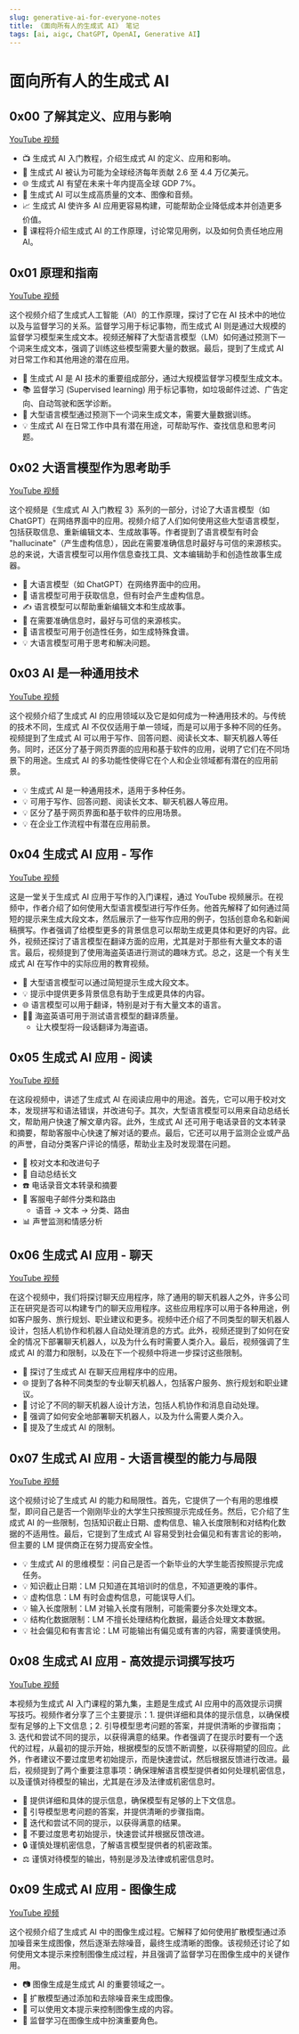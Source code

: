 ```yaml
---
slug: generative-ai-for-everyone-notes
title: 《面向所有人的生成式 AI》 笔记
tags: [ai, aigc, ChatGPT, OpenAI, Generative AI]
---
```


# 面向所有人的生成式 AI

## 0x00 了解其定义、应用与影响

[YouTube 视频](https://www.youtube.com/watch?v=G89KG9M6_v0&list=PLiuLMb-dLdWJMRhdRVc1WsnQ7PmLPpqmB)

- 📺 生成式 AI 入门教程，介绍生成式 AI 的定义、应用和影响。
- 💼 生成式 AI 被认为可能为全球经济每年贡献 2.6 至 4.4 万亿美元。
- 🌐 生成式 AI 有望在未来十年内提高全球 GDP 7%。
- 🤖 生成式 AI 可以生成高质量的文本、图像和音频。
- 📈 生成式 AI 使许多 AI 应用更容易构建，可能帮助企业降低成本并创造更多价值。
- 📣 课程将介绍生成式 AI 的工作原理，讨论常见用例，以及如何负责任地应用 AI。
<!--truncate-->
## 0x01 原理和指南

[YouTube 视频](https://www.youtube.com/watch?v=3Ta7pk1_M3A&list=PLiuLMb-dLdWJMRhdRVc1WsnQ7PmLPpqmB&index=4)

这个视频介绍了生成式人工智能（AI）的工作原理，探讨了它在 AI 技术中的地位以及与监督学习的关系。监督学习用于标记事物，而生成式 AI 则是通过大规模的监督学习模型来生成文本。视频还解释了大型语言模型（LM）如何通过预测下一个词来生成文本，强调了训练这些模型需要大量的数据。最后，提到了生成式 AI 对日常工作和其他用途的潜在应用。

- 🤖 生成式 AI 是 AI 技术的重要组成部分，通过大规模监督学习模型生成文本。
- 📚 监督学习 (Supervised learning) 用于标记事物，如垃圾邮件过滤、广告定向、自动驾驶和医学诊断。
- 🧠 大型语言模型通过预测下一个词来生成文本，需要大量数据训练。
- 💡 生成式 AI 在日常工作中具有潜在用途，可帮助写作、查找信息和思考问题。

## 0x02 大语言模型作为思考助手

[YouTube 视频](https://www.youtube.com/watch?v=uM8qH8dJREo&list=PLiuLMb-dLdWJMRhdRVc1WsnQ7PmLPpqmB&index=3)

这个视频是《生成式 AI 入门教程 3》系列的一部分，讨论了大语言模型（如 ChatGPT）在网络界面中的应用。视频介绍了人们如何使用这些大型语言模型，包括获取信息、重新编辑文本、生成故事等。作者提到了语言模型有时会 "hallucinate"（产生虚构信息），因此在需要准确信息时最好与可信的来源核实。总的来说，大语言模型可以用作信息查找工具、文本编辑助手和创造性故事生成器。

- 🤖 大语言模型（如 ChatGPT）在网络界面中的应用。
- 🧐 语言模型可用于获取信息，但有时会产生虚构信息。
- ✍️ 语言模型可以帮助重新编辑文本和生成故事。
- 🧐 在需要准确信息时，最好与可信的来源核实。
- 🍰 语言模型可用于创造性任务，如生成特殊食谱。
- 💡 大语言模型可用于思考和解决问题。

## 0x03 AI 是一种通用技术

[YouTube 视频](https://www.youtube.com/watch?v=-Cc7_6ArI_c&list=PLiuLMb-dLdWJMRhdRVc1WsnQ7PmLPpqmB&index=4)

这个视频介绍了生成式 AI 的应用领域以及它是如何成为一种通用技术的。与传统的技术不同，生成式 AI 不仅仅适用于单一领域，而是可以用于多种不同的任务。视频提到了生成式 AI 可以用于写作、回答问题、阅读长文本、聊天机器人等任务。同时，还区分了基于网页界面的应用和基于软件的应用，说明了它们在不同场景下的用途。生成式 AI 的多功能性使得它在个人和企业领域都有潜在的应用前景。

- 💡 生成式 AI 是一种通用技术，适用于多种任务。
- 💡 可用于写作、回答问题、阅读长文本、聊天机器人等应用。
- 💡 区分了基于网页界面和基于软件的应用场景。
- 💡 在企业工作流程中有潜在应用前景。

## 0x04 生成式 AI 应用 - 写作

[YouTube 视频](https://www.youtube.com/watch?v=eSsk7KlAQNA&list=PLiuLMb-dLdWJMRhdRVc1WsnQ7PmLPpqmB&index=5)

这是一堂关于生成式 AI 应用于写作的入门课程，通过 YouTube 视频展示。在视频中，作者介绍了如何使用大型语言模型进行写作任务。他首先解释了如何通过简短的提示来生成大段文本，然后展示了一些写作应用的例子，包括创意命名和新闻稿撰写。作者强调了给模型更多的背景信息可以帮助生成更具体和更好的内容。此外，视频还探讨了语言模型在翻译方面的应用，尤其是对于那些有大量文本的语言。最后，视频提到了使用海盗英语进行测试的趣味方式。总之，这是一个有关生成式 AI 在写作中的实际应用的教育视频。

- 📝 大型语言模型可以通过简短提示生成大段文本。
- 💡 提示中提供更多背景信息有助于生成更具体的内容。
- 🌐 语言模型可以用于翻译，特别是对于有大量文本的语言。
- 🏴‍☠️ 海盗英语可用于测试语言模型的翻译质量。
  - 让大模型将一段话翻译为海盗语。

## 0x05 生成式 AI 应用 - 阅读

[YouTube 视频](https://www.youtube.com/watch?v=cHdVOTCRTh4&list=PLiuLMb-dLdWJMRhdRVc1WsnQ7PmLPpqmB&index=6)


在这段视频中，讲述了生成式 AI 在阅读应用中的用途。首先，它可以用于校对文本，发现拼写和语法错误，并改进句子。其次，大型语言模型可以用来自动总结长文，帮助用户快速了解文章内容。此外，生成式 AI 还可用于电话录音的文本转录和摘要，帮助客服中心快速了解对话的要点。最后，它还可以用于监测企业或产品的声誉，自动分类客户评论的情感，帮助业主及时发现潜在问题。

- 📝 校对文本和改进句子
- 📖 自动总结长文
- ☎️ 电话录音文本转录和摘要
- 📧 客服电子邮件分类和路由
  - 语音 -> 文本 -> 分类、路由
- 📊 声誉监测和情感分析

## 0x06 生成式 AI 应用 - 聊天

[YouTube 视频](https://www.youtube.com/watch?v=T9K1NDc8M3Q&list=PLiuLMb-dLdWJMRhdRVc1WsnQ7PmLPpqmB&index=7)

在这个视频中，我们将探讨聊天应用程序，除了通用的聊天机器人之外，许多公司正在研究是否可以构建专门的聊天应用程序。这些应用程序可以用于各种用途，例如客户服务、旅行规划、职业建议和更多。视频中还介绍了不同类型的聊天机器人设计，包括人机协作和机器人自动处理消息的方式。此外，视频还提到了如何在安全的情况下部署聊天机器人，以及为什么有时需要人类介入。最后，视频强调了生成式 AI 的潜力和限制，以及在下一个视频中将进一步探讨这些限制。

- 🤖 探讨了生成式 AI 在聊天应用程序中的应用。
- 🌐 提到了各种不同类型的专业聊天机器人，包括客户服务、旅行规划和职业建议。
- 🔄 讨论了不同的聊天机器人设计方法，包括人机协作和消息自动处理。
- 💼 强调了如何安全地部署聊天机器人，以及为什么需要人类介入。
- 🚫 提及了生成式 AI 的限制。

## 0x07 生成式 AI 应用 - 大语言模型的能力与局限

[YouTube 视频](https://www.youtube.com/watch?v=y_XfrYMWs4U&list=PLiuLMb-dLdWJMRhdRVc1WsnQ7PmLPpqmB&index=8)

这个视频讨论了生成式 AI 的能力和局限性。首先，它提供了一个有用的思维模型，即问自己是否一个刚刚毕业的大学生只按照提示完成任务。然后，它介绍了生成式 AI 的一些限制，包括知识截止日期、虚构信息、输入长度限制和对结构化数据的不适用性。最后，它提到了生成式 AI 容易受到社会偏见和有害言论的影响，但主要的 LM 提供商正在努力提高安全性。

- 💡 生成式 AI 的思维模型：问自己是否一个新毕业的大学生能否按照提示完成任务。
- 💡 知识截止日期：LM 只知道在其培训时的信息，不知道更晚的事件。
- 💡 虚构信息：LM 有时会虚构信息，可能误导人们。
- 💡 输入长度限制：LM 对输入长度有限制，可能需要分多次处理文本。
- 💡 结构化数据限制：LM 不擅长处理结构化数据，最适合处理文本数据。
- 💡 社会偏见和有害言论：LM 可能输出有偏见或有害的内容，需要谨慎使用。

## 0x08 生成式 AI 应用 - 高效提示词撰写技巧

[YouTube 视频](https://www.youtube.com/watch?v=pOFtXdt74cU&list=PLiuLMb-dLdWJMRhdRVc1WsnQ7PmLPpqmB&index=9)

本视频为生成式 AI 入门课程的第九集，主题是生成式 AI 应用中的高效提示词撰写技巧。视频作者分享了三个主要提示：1. 提供详细和具体的提示信息，以确保模型有足够的上下文信息；2. 引导模型思考问题的答案，并提供清晰的步骤指南；3. 迭代和尝试不同的提示，以获得满意的结果。作者强调了在提示时要有一个迭代的过程，从最初的提示开始，根据模型的反馈不断调整，以获得期望的回应。此外，作者建议不要过度思考初始提示，而是快速尝试，然后根据反馈进行改进。最后，视频提到了两个重要注意事项：确保理解语言模型提供者如何处理机密信息，以及谨慎对待模型的输出，尤其是在涉及法律或机密信息时。

- 📝 提供详细和具体的提示信息，确保模型有足够的上下文信息。
- 🧠 引导模型思考问题的答案，并提供清晰的步骤指南。
- 🔄 迭代和尝试不同的提示，以获得满意的结果。
- 🚀 不要过度思考初始提示，快速尝试并根据反馈改进。
- 🔒 谨慎处理机密信息，了解语言模型提供者的机密政策。
- ⚖️ 谨慎对待模型的输出，特别是涉及法律或机密信息时。

## 0x09 生成式 AI 应用 - 图像生成

[YouTube 视频](https://www.youtube.com/watch?v=Lt9nvuU70dM&list=PLiuLMb-dLdWJMRhdRVc1WsnQ7PmLPpqmB&index=10)

这个视频介绍了生成式 AI 中的图像生成过程。它解释了如何使用扩散模型通过添加噪音来生成图像，然后逐渐去除噪音，最终生成清晰的图像。该视频还讨论了如何使用文本提示来控制图像生成过程，并且强调了监督学习在图像生成中的关键作用。

- 📷 图像生成是生成式 AI 的重要领域之一。
- 🧩 扩散模型通过添加和去除噪音来生成图像。
- 📝 可以使用文本提示来控制图像生成的内容。
- 🤖 监督学习在图像生成中扮演重要角色。

